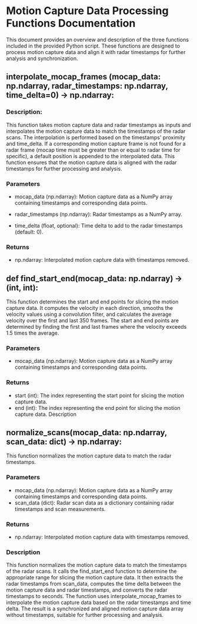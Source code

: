 # Motion Capture Data Processing Functions Documentation

This document provides an overview and description of the three functions included in the provided Python script. These functions are designed to process motion capture data and align it with radar timestamps for further analysis and synchronization.

## interpolate_mocap_frames (mocap_data: np.ndarray, radar_timestamps: np.ndarray, time_delta=0) -> np.ndarray:

### Description: 
This function takes motion capture data and radar timestamps as inputs and interpolates the motion capture data to match the timestamps of the radar scans. The interpolation is performed based on the timestamps' proximity and time_delta. If a corresponding motion capture frame is not found for a radar frame (mocap time must be greater than or equal to radar time for specific), a default position is appended to the interpolated data. This function ensures that the motion capture data is aligned with the radar timestamps for further processing and analysis.

### Parameters
- mocap_data (np.ndarray): Motion capture data as a NumPy array containing timestamps and corresponding data points.

- radar_timestamps (np.ndarray): Radar timestamps as a NumPy array.

- time_delta (float, optional): Time delta to add to the radar timestamps (default: 0).

### Returns
- np.ndarray: Interpolated motion capture data with timestamps removed.

## def find_start_end(mocap_data: np.ndarray) -> (int, int):
This function determines the start and end points for slicing the motion capture data. It computes the velocity in each direction, smooths the velocity values using a convolution filter, and calculates the average velocity over the first and last 350 frames. The start and end points are determined by finding the first and last frames where the velocity exceeds 1.5 times the average.

### Parameters
- mocap_data (np.ndarray): Motion capture data as a NumPy array containing timestamps and corresponding data points.

### Returns
- start (int): The index representing the start point for slicing the motion capture data.
- end (int): The index representing the end point for slicing the motion capture data.
Description


## normalize_scans(mocap_data: np.ndarray, scan_data: dict) -> np.ndarray:
This function normalizes the motion capture data to match the radar timestamps.

### Parameters
- mocap_data (np.ndarray): Motion capture data as a NumPy array containing timestamps and corresponding data points.
- scan_data (dict): Radar scan data as a dictionary containing radar timestamps and scan measurements.

### Returns
- np.ndarray: Interpolated motion capture data with timestamps removed.

### Description
This function normalizes the motion capture data to match the timestamps of the radar scans. It calls the find_start_end function to determine the appropriate range for slicing the motion capture data. It then extracts the radar timestamps from scan_data, computes the time delta between the motion capture data and radar timestamps, and converts the radar timestamps to seconds. The function uses interpolate_mocap_frames to interpolate the motion capture data based on the radar timestamps and time delta. The result is a synchronized and aligned motion capture data array without timestamps, suitable for further processing and analysis.
